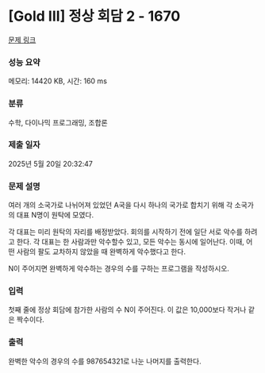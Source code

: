 # [Gold III] 정상 회담 2 - 1670 

[문제 링크](https://www.acmicpc.net/problem/1670) 

### 성능 요약

메모리: 14420 KB, 시간: 160 ms

### 분류

수학, 다이나믹 프로그래밍, 조합론

### 제출 일자

2025년 5월 20일 20:32:47

### 문제 설명

<p>여러 개의 소국가로 나뉘어져 있었던 A국을 다시 하나의 국가로 합치기 위해 각 소국가의 대표 N명이 원탁에 모였다.</p>

<p>각 대표는 미리 원탁의 자리를 배정받았다. 회의를 시작하기 전에 일단 서로 악수를 하려고 한다. 각 대표는 한 사람과만 악수할수 있고, 모든 악수는 동시에 일어난다. 이때, 어떤 사람의 팔도 교차하지 않았을 때 완벽하게 악수했다고 한다.</p>

<p>N이 주어지면 완벽하게 악수하는 경우의 수를 구하는 프로그램을 작성하시오.</p>

### 입력 

 <p>첫째 줄에 정상 회담에 참가한 사람의 수 N이 주어진다. 이 값은 10,000보다 작거나 같은 짝수이다.</p>

### 출력 

 <p>완벽한 악수의 경우의 수를 987654321로 나눈 나머지를 출력한다.</p>

